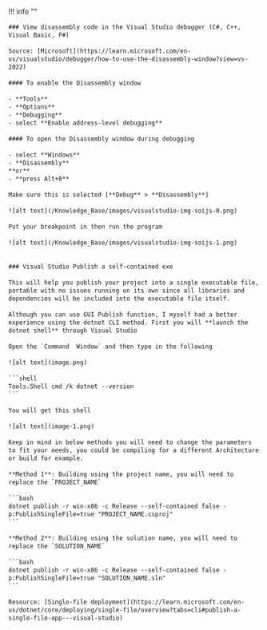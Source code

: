 !!! info ""

    ### View disassembly code in the Visual Studio debugger (C#, C++, Visual Basic, F#)

    Source: [Microsoft](https://learn.microsoft.com/en-us/visualstudio/debugger/how-to-use-the-disassembly-window?view=vs-2022)

    #### To enable the Disassembly window
    
    - **Tools**
    - **Options**
    - **Debugging**
    - select **Enable address-level debugging**
    
    #### To open the Disassembly window during debugging
    
    - select **Windows**
    - **Disassembly** 
    **or**
    - **press Alt+8**

    Make sure this is selected [**Debug** > **Disassembly**]
    
    ![alt text](/Knowledge_Base/images/visualstudio-img-soijs-0.png)

    Put your breakpoint in then run the program
    
    ![alt text](/Knowledge_Base/images/visualstudio-img-soijs-1.png)


    ### Visual Studio Publish a self-contained exe

    This will help you publish your project into a single executable file, portable with no issues running on its own since all libraries and dependencies will be included into the executable file itself.

    Although you can use GUI Publish function, I myself had a better experience using the dotnet CLI method. First you will **launch the dotnet shell** through Visual Studio

    Open the `Command  Window` and then type in the following

    ![alt text](image.png)

    ```shell
    Tools.Shell cmd /k dotnet --version
    ```

    You will get this shell

    ![alt text](image-1.png)

    Keep in mind in below methods you will need to change the parameters to fit your needs, you could be compiling for a different Architecture or build for example.

    **Method 1**: Building using the project name, you will need to replace the `PROJECT_NAME`

    ```bash
    dotnet publish -r win-x86 -c Release --self-contained false -p:PublishSingleFile=true "PROJECT_NAME.csproj"
    ```

    **Method 2**: Building using the solution name, you will need to replace the `SOLUTION_NAME`

    ```bash
    dotnet publish -r win-x86 -c Release --self-contained false -p:PublishSingleFile=true "SOLUTION_NAME.sln"
    ```

    Resource: [Single-file deployment](https://learn.microsoft.com/en-us/dotnet/core/deploying/single-file/overview?tabs=cli#publish-a-single-file-app---visual-studio)
